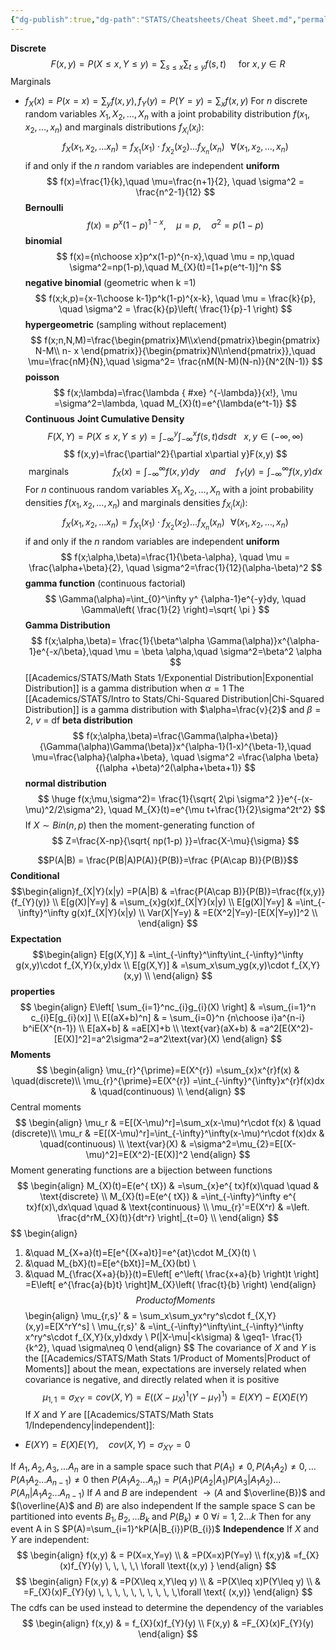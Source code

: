 ```yaml
---
{"dg-publish":true,"dg-path":"STATS/Cheatsheets/Cheat Sheet.md","permalink":"/stats/cheatsheets/cheat-sheet/","created":"2025-07-07T16:19:57.723-04:00","updated":"2025-07-07T17:14:55.033-04:00"}
---
```


**Discrete** 
$$
F(x,y)=P(X\leq x,Y\leq y)=\sum_{s\leq x}\sum_{t\leq y}f(s,t)\ \ \ \ \text{ for }x,y\in R
$$
Marginals
- $f_{X}(x)=P(x=x)=\sum _yf(x,y),f_{Y}(y)=P(Y=y)=\sum_{x}f(x,y)$
For $n$ discrete random variables $X_{1},X_{2},\dots ,X_{n}$ with a joint probability distribution $f(x_{1},x_{2},\dots,x_{n})$ and marginals distributions $f_{X_{i}}(x_{i})$:
$$
f_{X}(x_{1},x_{2},\dots x_{n})=f_{X_{1}}(x_{1})\cdot f_{X_{2}}(x_{2})\dots f_{X_{n}}(x_{n}) \, \, \, \,\forall(x_{1},x_{2},\dots,x_{n})
$$
if and only if the $n$ random variables are independent
**uniform**
$$
f(x)=\frac{1}{k},\quad \mu=\frac{n+1}{2}, \quad \sigma^2 = \frac{n^2-1}{12}
$$
**Bernoulli**
$$
f(x)=p^x(1-p)^{ 1-x}, \quad \mu=p, \quad \sigma^2 = p(1-p) 
$$
**binomial**
$$
f(x)={n\choose x}p^x(1-p)^{n-x},\quad \mu = np,\quad \sigma^2=np(1-p),\quad M_{X}(t)=[1+p(e^t-1)]^n
$$
**negative binomial** (geometric when k =1)
$$
f(x;k,p)={x-1\choose k-1}p^k(1-p)^{x-k}, \quad \mu = \frac{k}{p}, \quad \sigma^2 = \frac{k}{p}\left( \frac{1}{p}-1 \right)
$$
**hypergeometric**  (sampling without replacement)
$$
f(x;n,N,M)=\frac{\begin{pmatrix}M\\x\end{pmatrix}\begin{pmatrix}   N-M\\ n-  x   \end{pmatrix}}{\begin{pmatrix}N\\n\end{pmatrix}},\quad \mu=\frac{nM}{N},\quad \sigma^2= \frac{nM(N-M)(N-n)}{N^2(N-1)}
$$
**poisson**
$$
f(x;\lambda)=\frac{\lambda
{ #xe}
^{-\lambda}}{x!}, \mu =\sigma^2=\lambda, \quad M_{X}(t)=e^{\lambda(e^t-1)}
$$
**Continuous**
**Joint Cumulative Density**
$$
F(X,Y)=P(X\leq x,Y\leq y)=\int_{-\infty}^y\int_{-\infty}^xf(s,t)dsdt\ \ \ x,y \in (-\infty,\infty)
$$
$$
f(x,y)=\frac{\partial^2}{\partial x\partial y}F(x,y)
$$
$$
\text{marginals}\quad \quad \quad \quad \, \,f_X(x)=\int_{-\infty}^\infty f(x,y)dy\quad and\quad f_Y(y)=\int_{-\infty}^\infty f(x,y)dx
$$
For $n$ continuous random variables $X_{1},X_{2},\dots ,X_{n}$ with a joint probability densities $f(x_{1},x_{2},\dots,x_{n})$ and marginals densities $f_{X_{i}}(x_{i})$:
$$
f_{X}(x_{1},x_{2},\dots x_{n})=f_{X_{1}}(x_{1})\cdot f_{X_{2}}(x_{2})\dots f_{X_{n}}(x_{n}) \, \, \, \,\forall(x_{1},x_{2},\dots,x_{n})
$$
if and only if the $n$ random variables are independent
**uniform**
$$
f(x;\alpha,\beta)=\frac{1}{\beta-\alpha}, \quad \mu = \frac{\alpha+\beta}{2}, \quad \sigma^2=\frac{1}{12}(\alpha-\beta)^2
$$
**gamma function** (continuous factorial)
$$
\Gamma(\alpha)=\int_{0}^\infty y^ {\alpha-1}e^{-y}dy, \quad \Gamma\left( \frac{1}{2} \right)=\sqrt{ \pi }
$$
**Gamma Distribution**
$$
f(x;\alpha,\beta)= \frac{1}{\beta^\alpha \Gamma(\alpha)}x^{\alpha-1}e^{-x/\beta},\quad \mu = \beta \alpha,\quad \sigma^2=\beta^2 \alpha 
$$
[[Academics/STATS/Math Stats 1/Exponential Distribution\|Exponential Distribution]] is a gamma distribution when $\alpha=1$
The [[Academics/STATS/Intro to Stats/Chi-Squared Distribution\|Chi-Squared Distribution]] is a gamma distribution with $\alpha=\frac{v}{2}$ and $\beta=2$, $v$ = df
**beta distribution**
$$
f(x;\alpha,\beta)=\frac{\Gamma(\alpha+\beta)}{\Gamma(\alpha)\Gamma(\beta)}x^{\alpha-1}(1-x)^{\beta-1},\quad \mu=\frac{\alpha}{\alpha+\beta}, \quad \sigma^2 =\frac{\alpha \beta}{(\alpha +\beta)^2(\alpha+\beta+1)}
$$
**normal distribution**
$$
\huge f(x;\mu,\sigma^2)= \frac{1}{\sqrt{ 2\pi \sigma^2 }}e^{-(x-\mu)^2/2\sigma^2}, \quad M_{X}(t)=e^{\mu t+\frac{1}{2}\sigma^2t^2}
$$
If $X\sim Bin(n,p)$ then the moment-generating function of 
$$
Z=\frac{X-np}{\sqrt{ np(1-p) }}=\frac{X-\mu}{\sigma}
$$

$$P(A|B) = \frac{P(B|A)P(A)}{P(B)}=\frac {P(A\cap B)}{P(B)}$$
 **Conditional**
$$\begin{align}f_{X|Y}(x|y)   =P(A|B)   & =\frac{P(A\cap B)}{P(B)}=\frac{f(x,y)}{f_{Y}(y)} \\
E[g(X)|Y=y]  &  =\sum_{x}g(x)f_{X|Y}(x|y) \\
E[g(X)|Y=y] & =\int_{-\infty}^\infty g(x)f_{X|Y}(x|y)  \\
Var(X|Y=y) & =E(X^2|Y=y)-[E(X|Y=y)]^2 \\
\end{align}
$$
**Expectation** 
$$\begin{align} E[g(X,Y)] & =\int_{-\infty}^\infty\int_{-\infty}^\infty g(x,y)\cdot f_{X,Y}(x,y)dx \\
E[g(X,Y)]  & =\sum_x\sum_yg(x,y)\cdot f_{X,Y}(x,y) \\
\end{align}
$$
**properties**
$$
\begin{align}
  E\left[ \sum_{i=1}^nc_{i}g_{i}(X) \right] & =\sum_{i=1}^n c_{i}E[g_{i}(x)] \\
E[(aX+b)^n]    & = \sum_{i=0}^n {n\choose i}a^{n-i} b^iE(X^{n-1})   \\
E[aX+b] & =aE[X]+b \\
\text{var}(aX+b) & =a^2[E(X^2)-[E(X)]^2]=a^2\sigma^2=a^2\text{var}(X)
\end{align}
$$
**Moments**
$$
\begin{align}
\mu_{r}^{\prime}=E(X^{r})  =\sum_{x}x^{r}f(x) & \quad(discrete)\\ 
\mu_{r}^{\prime}=E(X^{r})  =\int_{-\infty}^{\infty}x^{r}f(x)dx & \quad(continuous) \\
\end{align}
$$
Central moments
$$
\begin{align}
\mu_r & =E[(X-\mu)^r]=\sum_x(x-\mu)^r\cdot f(x) & \quad (discrete)\\
\mu_r & =E[(X-\mu)^r]=\int_{-\infty}^\infty(x-\mu)^r\cdot f(x)dx & \quad(continuous) \\
\text{var}(X) & =\sigma^2=\mu_{2}=E[(X-\mu)^2]=E(X^2)-[E(X)]^2
\end{align}
$$
Moment generating functions are a bijection between functions
$$
\begin{align}
M_{X}(t)=E(e^{ tX}) & =\sum_{x}e^{ tx}f(x)\quad \quad  & \text{discrete} \\
M_{X}(t)=E(e^{ tX}) & =\int_{-\infty}^\infty e^{ tx}f(x)\,dx\quad \quad  & \text{continuous}  \\
\mu_{r}'=E(X^r) & =\left. \frac{d^rM_{X}(t)}{dt^r} \right|_{t=0} \\
\end{align}
$$
$$
\begin{align}
1. &\quad  M_{X+a}(t)=E[e^{(X+a)t}]=e^{at}\cdot M_{X}(t) \\
2. &\quad M_{bX}(t)=E[e^{bXt}]=M_{X}(bt) \\
3. &\quad M_{\frac{X+a}{b}}(t)=E\left[ e^\left( \frac{x+a}{b} \right)t \right] =E\left[ e^{\frac{a}{b}t} \right]M_{X}\left( \frac{t}{b} \right) 
\end{align}
$$
Product of Moments
$$
\begin{align}
\mu_{r,s}' & =  \sum_x\sum_yx^ry^s\cdot f_{X,Y}(x,y)=E[X^rY^s] \\ 
\mu_{r,s}' & =\int_{-\infty}^\infty\int_{-\infty}^\infty x^ry^s\cdot f_{X,Y}(x,y)dxdy  \\
P(|X-\mu|<k\sigma) & \geq1- \frac{1}{k^2}, \quad \sigma\neq 0
\end{align}
$$
The covariance of $X$ and $Y$ is the  [[Academics/STATS/Math Stats 1/Product of Moments\|Product of Moments]] about the mean, expectations are inversely related when covariance is negative, and directly related when it is positive
$$
\mu_{1,1}=\sigma_{XY}=cov(X,Y)  =E((X-\mu_{X})^1(Y-\mu_{Y})^1) =E(XY)-E(X)E(Y)
$$
If $X$ and $Y$ are [[Academics/STATS/Math Stats 1/Independency\|independent]]:
- $E(XY)=E(X)E(Y), \quad cov(X,Y)=\sigma_{XY}=0$

If $A_{1},A_{2},A_{3},\dots A_{n}$ are in a sample space such that $P(A_{1})\neq0, P(A_{1}A_{2})\neq0,\dots P(A_{1}A_{2}\dots A_{{n-1}})\neq0$ then $P(A_{1}A_{2}\dots A_{n})=P(A_{1})P(A_{2}|A_{1})P(A_{3}|A_{1}A_{2})\dots P(A_{n}|A_{1}A_{2}\dots A_{n-1})$
If $A$ and $B$ are independent $\to (A$ and $\overline{B})$ and $(\overline{A}$ and $B)$ are also independent
If the sample space S can be partitioned into events $B_{1},B_{2},\dots B_{k}$  and $P(B_{k})\neq 0$ $\forall i=1,2\dots k$ 
Then for any event A in S $P(A)=\sum_{i=1}^kP(A|B_{i})P(B_{i})$
**Independence**
If $X$ and $Y$ are independent:
$$
\begin{align}
  f(x,y) & = P(X=x,Y=y) \\
 & =P(X=x)P(Y=y)  \\
 f(x,y)& =f_{X}(x)f_{Y}(y) \, \, \, \,\ \forall \text{(x,y)  }
\end{align}
$$
$$
\begin{align}
F(x,y) & =P(X\leq x,Y\leq y) \\
 & =P(X\leq x)P(Y\leq y) \\
 & =F_{X}(x)F_{Y}(y) \, \, \, \, \, \, \, \, \, \,\forall \text{  (x,y)}
\end{align}
$$
The cdfs can be used instead to determine the dependency of the variables
$$
\begin{align}
f(x,y)  & = f_{X}(x)f_{Y}(y) \\
F(x,y) & =F_{X}(x)F_{Y}(y)
\end{align}
$$
